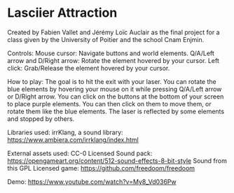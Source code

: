 # Lasciier Attraction
Created by Fabien Vallet and Jérémy Loïc Auclair as the final project for a class given by the University of Poitier and the school Cnam Enjmin.

Controls: 
Mouse cursor: Navigate buttons and world elements.
Q/A/Left arrow and D/Right arrow: Rotate the element hovered by your cursor.
Left click: Grab/Release the element hovered by your cursor.

How to play: 
The goal is to hit the exit with your laser. You can rotate the blue elements by hovering your mouse on it while pressing Q/A/Left arrow or D/Right arrow.
You can click on the buttons at the bottom of your screen to place purple elements. You can then click on them to move them, or rotate them like the blue elements.
The laser is reflected by some elements and stopped by others.

Libraries used:
irrKlang, a sound library: https://www.ambiera.com/irrklang/index.html

External assets used: 
CC-0 Licensed Sound pack: https://opengameart.org/content/512-sound-effects-8-bit-style
Sound from this GPL Licensed game: https://github.com/freedoom/freedoom

Demo:
https://www.youtube.com/watch?v=My8_Vd036Pw
